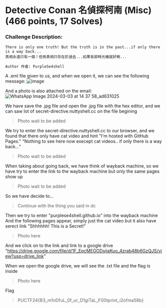# Detective Conan 名偵探柯南 (Misc) (466 points, 17 Solves)

### Challenge Description:
```
There is only one truth! But the truth is in the past...if only there is a way back...
真相永遠只有一個！但係真相只存在於過去...如果有部時光機就好喇...

Author 作者: PurpleSe4shell
```

A .eml file given to us, and when we open it, we can see the following message:
![image](https://github.com/Nessie-explode-4/Writeups-PolyU-x-NuttyShell-Cybersecurity-CTF-2024/assets/68149951/bc7cdab8-83ef-4fd6-a3eb-67581699e9fe)


And a photo is also attached on the email:
![WhatsApp Image 2024-03-03 at 14 37 58_ad631025](https://github.com/Nessie-explode-4/Writeups-PolyU-x-NuttyShell-Cybersecurity-CTF-2024/assets/68149951/4d6c0827-8b5b-4f14-8f16-123fd6bd6c43)



We have save the .jpg file and open the .jpg file with the hex editor, and we can saw lot of secret-directive.nuttyshell.cc on the file begining
> Photo wait to be added

We try to enter the secret-directive.nuttyshell.cc to our browser, and we found that there only have cat video and hint
"I'm hosted with GitHub Pages."
"Nothing to see here now execept cat videos.. if only there is a way back..."
> Photo wait to be added

When taking about going back, we have think of wayback machine, so we have try to enter the link to the wayback machine
but only the same pages show up
> Photo wait to be added

So we have decide to... 
> Continue with the thing you said in dc

Then we try to enter "purplese4shell.github.io" into the wayback machine
And the following pages appear, simply just the cat video but it also have serect link "Shhhhhh! This is a Secret!"
> Photo here

And we click on to the link and link to a google drive "https://drive.google.com/file/d/1F_EpcMEGODsijaKuo_4zrab48b6GzQJS/view?usp=drive_link"

When we open the google drive, we will see the .txt file and the flag is inside
> Photo here

Flag
> PUCTF24{B3_m1nDfuL_0f_ur_D1giTaL_F00tprint_i2ofma58b}
